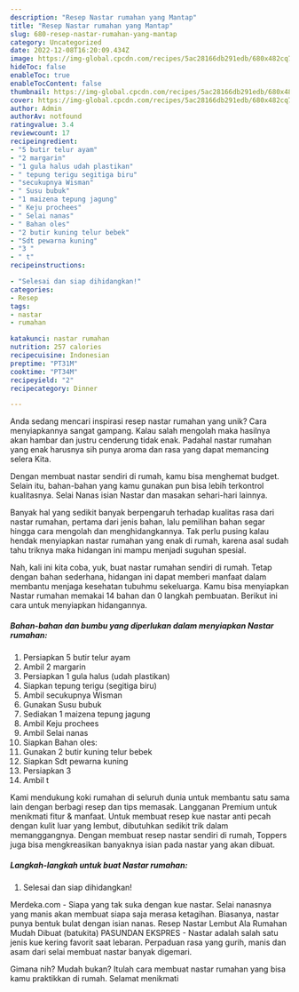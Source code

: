 ```yaml
---
description: "Resep Nastar rumahan yang Mantap"
title: "Resep Nastar rumahan yang Mantap"
slug: 680-resep-nastar-rumahan-yang-mantap
category: Uncategorized
date: 2022-12-08T16:20:09.434Z
image: https://img-global.cpcdn.com/recipes/5ac28166db291edb/680x482cq70/nastar-rumahan-foto-resep-utama.jpg
hideToc: false
enableToc: true
enableTocContent: false
thumbnail: https://img-global.cpcdn.com/recipes/5ac28166db291edb/680x482cq70/nastar-rumahan-foto-resep-utama.jpg
cover: https://img-global.cpcdn.com/recipes/5ac28166db291edb/680x482cq70/nastar-rumahan-foto-resep-utama.jpg
author: Admin
authorAv: notfound
ratingvalue: 3.4
reviewcount: 17
recipeingredient:
- "5 butir telur ayam"
- "2 margarin"
- "1 gula halus udah plastikan"
- " tepung terigu segitiga biru"
- "secukupnya Wisman"
- " Susu bubuk"
- "1 maizena tepung jagung"
- " Keju prochees"
- " Selai nanas"
- " Bahan oles"
- "2 butir kuning telur bebek"
- "Sdt pewarna kuning"
- "3 "
- " t"
recipeinstructions:

- "Selesai dan siap dihidangkan!"
categories:
- Resep
tags:
- nastar
- rumahan

katakunci: nastar rumahan 
nutrition: 257 calories
recipecuisine: Indonesian
preptime: "PT31M"
cooktime: "PT34M"
recipeyield: "2"
recipecategory: Dinner

---
```





Anda sedang mencari inspirasi resep nastar rumahan yang unik? Cara menyiapkannya sangat gampang. Kalau salah mengolah maka hasilnya akan hambar dan justru cenderung tidak enak. Padahal nastar rumahan yang enak harusnya sih punya aroma dan rasa yang dapat memancing selera Kita.





Dengan membuat nastar sendiri di rumah, kamu bisa menghemat budget. Selain itu, bahan-bahan yang kamu gunakan pun bisa lebih terkontrol kualitasnya. Selai Nanas isian Nastar dan masakan sehari-hari lainnya.

Banyak hal yang sedikit banyak berpengaruh terhadap kualitas rasa dari nastar rumahan, pertama dari jenis bahan, lalu pemilihan bahan segar hingga cara mengolah dan menghidangkannya. Tak perlu pusing kalau hendak menyiapkan nastar rumahan yang enak di rumah, karena asal sudah tahu triknya maka hidangan ini mampu menjadi suguhan spesial.






Nah, kali ini kita coba, yuk, buat nastar rumahan sendiri di rumah. Tetap dengan bahan sederhana, hidangan ini dapat memberi manfaat dalam membantu menjaga kesehatan tubuhmu sekeluarga. Kamu bisa menyiapkan Nastar rumahan memakai 14 bahan dan 0 langkah pembuatan. Berikut ini cara untuk menyiapkan hidangannya.

<!--inarticleads1-->

##### Bahan-bahan dan bumbu yang diperlukan dalam menyiapkan Nastar rumahan:

1. Persiapkan 5 butir telur ayam
1. Ambil 2 margarin
1. Persiapkan 1 gula halus (udah plastikan)
1. Siapkan  tepung terigu (segitiga biru)
1. Ambil secukupnya Wisman
1. Gunakan  Susu bubuk
1. Sediakan 1 maizena tepung jagung
1. Ambil  Keju prochees
1. Ambil  Selai nanas
1. Siapkan  Bahan oles:
1. Gunakan 2 butir kuning telur bebek
1. Siapkan Sdt pewarna kuning
1. Persiapkan 3 
1. Ambil  t


Kami mendukung koki rumahan di seluruh dunia untuk membantu satu sama lain dengan berbagi resep dan tips memasak. Langganan Premium untuk menikmati fitur &amp; manfaat. Untuk membuat resep kue nastar anti pecah dengan kulit luar yang lembut, dibutuhkan sedikit trik dalam memanggangnya. Dengan membuat resep nastar sendiri di rumah, Toppers juga bisa mengkreasikan banyaknya isian pada nastar yang akan dibuat. 

<!--inarticleads2-->

##### Langkah-langkah untuk buat Nastar rumahan:


1. Selesai dan siap dihidangkan!

Merdeka.com - Siapa yang tak suka dengan kue nastar. Selai nanasnya yang manis akan membuat siapa saja merasa ketagihan. Biasanya, nastar punya bentuk bulat dengan isian nanas. Resep Nastar Lembut Ala Rumahan Mudah Dibuat (batukita) PASUNDAN EKSPRES - Nastar adalah salah satu jenis kue kering favorit saat lebaran. Perpaduan rasa yang gurih, manis dan asam dari selai membuat nastar banyak digemari. 

Gimana nih? Mudah bukan? Itulah cara membuat nastar rumahan yang bisa kamu praktikkan di rumah. Selamat menikmati
